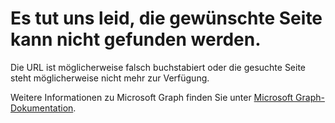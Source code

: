 # <a name="were-sorry-we-cant-find-the-page-you-requested"></a>Es tut uns leid, die gewünschte Seite kann nicht gefunden werden.

Die URL ist möglicherweise falsch buchstabiert oder die gesuchte Seite steht möglicherweise nicht mehr zur Verfügung.

Weitere Informationen zu Microsoft Graph finden Sie unter [Microsoft Graph-Dokumentation](https://developer.microsoft.com/en-us/graph/docs/overview/overview).
